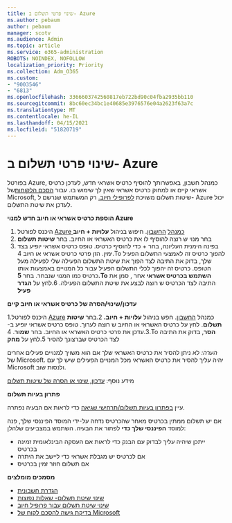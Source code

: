 ```yaml
---
title: שינוי פרטי תשלום ב- Azure
ms.author: pebaum
author: pebaum
manager: scotv
ms.audience: Admin
ms.topic: article
ms.service: o365-administration
ROBOTS: NOINDEX, NOFOLLOW
localization_priority: Priority
ms.collection: Adm_O365
ms.custom:
- "9003546"
- "6813"
ms.openlocfilehash: 3366603742560817eb722bd90c04fba2935bb110
ms.sourcegitcommit: 8bc60ec34bc1e40685e3976576e04a2623f63a7c
ms.translationtype: MT
ms.contentlocale: he-IL
ms.lasthandoff: 04/15/2021
ms.locfileid: "51820719"
---
```

# <a name="change-payment-information-in-azure"></a>שינוי פרטי תשלום ב- Azure

בפורטל Azure, כמנהל חשבון, באפשרותך להוסיף כרטיס אשראי חדש, לעדכן כרטיס אשראי קיים או למחוק כרטיס אשראי שאין לך שימוש בו. עבור [הסכם הלקוחות](https://docs.microsoft.com/azure/billing/billing-how-to-change-credit-card?WT.mc_id=Portal-Microsoft_Azure_Support#check-access-to-a-microsoft-customer-agreement)של Microsoft, שיטות תשלום משויכת [לפרופילי חיוב.](https://docs.microsoft.com/azure/billing/billing-how-to-change-credit-card?WT.mc_id=Portal-Microsoft_Azure_Support#change-payment-method-for-a-billing-profile) רק המשתמש שנרשם ל- Azure יכול לעדכן את שיטת התשלום.

**הוספת כרטיס אשראי או חיוב חדש למנוי Azure**

1. היכנס לפורטל [Azure כמנהל](https://portal.azure.com/) [החשבון](https://docs.microsoft.com/azure/billing/billing-subscription-transfer?WT.mc_id=Portal-Microsoft_Azure_Support#whoisaa). חיפוש בניהול **עלויות + חיוב**
2. בחר מנוי ש רוצה להוסיף לו את כרטיס האשראי או החיוב. בחר **שיטות תשלום**
3. בפינה הימנית העליונה, בחר + כדי להוסיף כרטיס. טופס כרטיס אשראי יופיע בצד ימין. הזן פרטי כרטיס אשראי או חיוב 4.To להפוך כרטיס זה לאמצעי התשלום הפעיל שלך, בדוק את התיבה לצד הפוך את שיטת התשלום הפעילה שלי לפעילה מעל הטופס. כרטיס זה יהפוך לכלי התשלום הפעיל עבור כל המנויים באמצעות אותו כרטיס כמו המנוי שנבחר. בחר **5.To** **השתמש בכרטיס אשראי** אחר , סמן את התיבה לצד הכרטיס ש רוצה לבצע את שיטת התשלום הפעילה.
6.לחץ על **הגדר פעיל**

**עדכון/שינוי/הסרה של כרטיס אשראי או חיוב קיים**

1.היכנס לפורטל [Azure](https://portal.azure.com/) כמנהל [החשבון](https://docs.microsoft.com/azure/billing/billing-subscription-transfer?WT.mc_id=Portal-Microsoft_Azure_Support#whoisaa). חפש בניהול **עלויות + חיוב.**
2.בחר **שיטות תשלום**. לחץ על כרטיס האשראי או החיוב ש רוצה לערוך. טופס כרטיס אשראי יופיע ב- 3.עדכן את פרטי כרטיס האשראי או החיוב. בחר **שמור**.
4.To **הסר**, בדוק את התיבה לצד הכרטיס שברצונך להסיר 5.לחץ על **מחק**

_הערה:_ לא ניתן להסיר את כרטיס האשראי שלך אם הוא משויך למנויים פעילים אחרים של Microsoft. יהיה עליך להסיר את כרטיס האשראי מכל המנויים הפעילים שיש לך עם Microsoft ולנסות שוב.

מידע נוסף: [עדכון, שינוי או הסרה של שיטות תשלום](https://docs.microsoft.com/azure/billing/billing-how-to-change-credit-card?WT.mc_id=Portal-Microsoft_Azure_Support)

**פתרון בעיות תשלום**

עיין [בפתרון בעיות תשלום/תרחישי שגיאה](https://support.microsoft.com/help/4505172/troubleshooting-payment-issues) כדי לראות אם הבעיה נפתרה.

אם יש תשלום ממתין בכרטיס מאחר שהכרטיס נדחה על-ידי המוסד הפיננסי שלך, פנה למוסד **הפיננסי שלך כדי** לפתור את הבעיה. השתמש במצביעים שלהלן:

- ייתכן שיהיה עליך לבדוק עם הבנק כדי לראות אם העסקה הבינלאומית זמינה בכרטיס
- אם לכרטיס יש מגבלת אשראי כדי ליישב את היתרה
- אם תשלום חוזר זמין בכרטיס

**מסמכים מומלצים**

- [הגדרת חשבונית](https://azure.microsoft.com/pricing/invoicing/)
- [שינוי שיטת תשלום- שאלות נפוצות](https://docs.microsoft.com/azure/billing/billing-how-to-change-credit-card?WT.mc_id=Portal-Microsoft_Azure_Support#frequently-asked-questions)
- [שינוי שיטת תשלום עבור פרופיל חיוב](https://docs.microsoft.com/azure/billing/billing-how-to-change-credit-card?WT.mc_id=Portal-Microsoft_Azure_Support#change-payment-method-for-a-billing-profile)
- [בדיקת גישה להסכם לקוח של Microsoft](https://docs.microsoft.com/azure/billing/billing-how-to-change-credit-card?WT.mc_id=Portal-Microsoft_Azure_Support#check-access-to-a-microsoft-customer-agreement)